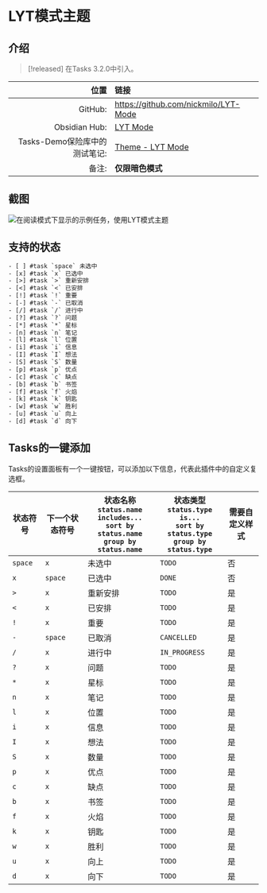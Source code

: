 # LYT模式主题

## 介绍

> [!released]
在Tasks 3.2.0中引入。

|                       位置 | 链接                                                                                                                                                          |
| ------------------------------:|:------------------------------------------------------------------------------------------------------------------------------------------------------------- |
|                        GitHub: | <https://github.com/nickmilo/LYT-Mode>                                                                                                            |
|                  Obsidian Hub: | [LYT Mode](https://publish.obsidian.md/hub/02+-+Community+Expansions/02.05+All+Community+Expansions/Themes/LYT+Mode)                                            |
| Tasks-Demo保险库中的测试笔记: | [Theme - LYT Mode](https://github.com/obsidian-tasks-group/obsidian-tasks/blob/main/resources/sample_vaults/Tasks-Demo/Styling/Theme%20-%20LYT%20Mode.md) |
|                         备注: | **仅限暗色模式**                                                                                                                                            |

## 截图

![在阅读模式下显示的示例任务，使用LYT模式主题](../../../images/theme-lyt-mode-reading-view.png)

## 支持的状态

<!-- snippet: DocsSamplesForStatuses.test.Theme_LYT_Mode_Text.approved.txt -->
```txt
- [ ] #task `space` 未选中
- [x] #task `x` 已选中
- [>] #task `>` 重新安排
- [<] #task `<` 已安排
- [!] #task `!` 重要
- [-] #task `-` 已取消
- [/] #task `/` 进行中
- [?] #task `?` 问题
- [*] #task `*` 星标
- [n] #task `n` 笔记
- [l] #task `l` 位置
- [i] #task `i` 信息
- [I] #task `I` 想法
- [S] #task `S` 数量
- [p] #task `p` 优点
- [c] #task `c` 缺点
- [b] #task `b` 书签
- [f] #task `f` 火焰
- [k] #task `k` 钥匙
- [w] #task `w` 胜利
- [u] #task `u` 向上
- [d] #task `d` 向下
```
<!-- endSnippet -->

## Tasks的一键添加

Tasks的设置面板有一个一键按钮，可以添加以下信息，代表此插件中的自定义复选框。

<!-- placeholder to force blank line before included text --><!-- include: DocsSamplesForStatuses.test.Theme_LYT_Mode_Table.approved.md -->

| 状态符号 | 下一个状态符号 | 状态名称<br>`status.name includes...`<br>`sort by status.name`<br>`group by status.name` | 状态类型<br>`status.type is...`<br>`sort by status.type`<br>`group by status.type` | 需要自定义样式 |
| ----- | ----- | ----- | ----- | ----- |
| `space` | `x` | 未选中 | `TODO` | 否 |
| `x` | `space` | 已选中 | `DONE` | 否 |
| `>` | `x` | 重新安排 | `TODO` | 是 |
| `<` | `x` | 已安排 | `TODO` | 是 |
| `!` | `x` | 重要 | `TODO` | 是 |
| `-` | `space` | 已取消 | `CANCELLED` | 是 |
| `/` | `x` | 进行中 | `IN_PROGRESS` | 是 |
| `?` | `x` | 问题 | `TODO` | 是 |
| `*` | `x` | 星标 | `TODO` | 是 |
| `n` | `x` | 笔记 | `TODO` | 是 |
| `l` | `x` | 位置 | `TODO` | 是 |
| `i` | `x` | 信息 | `TODO` | 是 |
| `I` | `x` | 想法 | `TODO` | 是 |
| `S` | `x` | 数量 | `TODO` | 是 |
| `p` | `x` | 优点 | `TODO` | 是 |
| `c` | `x` | 缺点 | `TODO` | 是 |
| `b` | `x` | 书签 | `TODO` | 是 |
| `f` | `x` | 火焰 | `TODO` | 是 |
| `k` | `x` | 钥匙 | `TODO` | 是 |
| `w` | `x` | 胜利 | `TODO` | 是 |
| `u` | `x` | 向上 | `TODO` | 是 |
| `d` | `x` | 向下 | `TODO` | 是 |

<!-- placeholder to force blank line after included text --><!-- endInclude -->
